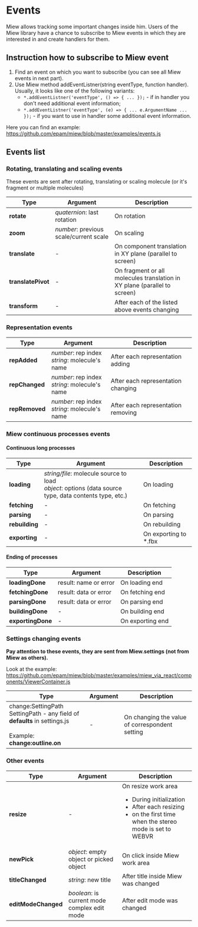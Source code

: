 # Events

Miew allows tracking some important changes inside him.
Users of the Miew library have a chance to subscribe to Miew events in which they are interested in and create handlers for them.

## Instruction how to subscribe to Miew event

  1. Find an event on which you want to subscribe (you can see all Miew events in next part).
  2. Use Miew method addEventListner(string eventType, function handler). Usually, it looks like one of the following variants:
        - `*.addEventListner('eventType', () => { ... });` - if in handler you don't need additional event information;
        - `*.addEventListner('eventType', (e) => { ... e.ArgumentName ... });` - if you want to use in handler some additional event information.

Here you can find an example: https://github.com/epam/miew/blob/master/examples/events.js


## Events list
### Rotating, translating and scaling events
These events are sent after rotating, translating or scaling molecule (or it's fragment or multiple molecules)

Type                    |Argument                               |Description
---                     |---                                    |---
**rotate**              |_quaternion_: last rotation	        |On rotation
**zoom**	            |_number_: previous scale/current scale	|On scaling
**translate**	        |-	                                    |On component translation in XY plane (parallel to screen)
**translatePivot**	    |-	                                    |On fragment or all molecules translation in XY plane (parallel to screen)
**transform**	        |-	                                    |After each of the listed above events changing


### Representation events
Type            |Argument                                                   |Description
---             |---                                                        |---
**repAdded**    |_number_: rep index <br> _string_: molecule's name  |After each representation adding
**repChanged**	|_number_: rep index <br> _string_: molecule's name  |After each representation changing
**repRemoved**	|_number_: rep index <br> _string_: molecule's name  |After each representation removing


### Miew continuous processes events
#### Continuous long processes
Type            |Argument                           |Description
---             |---                                |---
**loading**	    |_string/file_: molecule source to load <br> _object_: options (data source type, data contents type, etc.) |On loading
**fetching**    |-	                                |On fetching
**parsing**	    |-	                                |On parsing
**rebuilding**	|-	                                |On rebuilding
**exporting**	|-	                                |On exporting to *.fbx

#### Ending of processes
Type                |Argument                   |Description
---                 |---                        |---
**loadingDone**	    |result: name or error	    |On loading end
**fetchingDone**	|result: data or error	    |On fetching end
**parsingDone**	    |result: data or error	    |On parsing end
**buildingDone**	|-	                        |On building end
**exportingDone**	|-	                        |On exporting end


### Settings changing events
**Pay attention to these events, they are sent from Miew.settings (not from Miew as others).**

Look at the example: https://github.com/epam/miew/blob/master/examples/miew_via_react/components/ViewerContainer.js

Type                                                    |Argument |Description
---                                                     |---      |---
change:SettingPath <br> SettingPath - any field of **defaults** in settings.js <br> <br> Example: **change:outline.on**  |-        |On changing the value of correspondent setting


### Other events
Type                |Argument                                       |Description
---                 |---                                            |---
**resize**	        |-	                                            |On resize work area <br> <ul> <li>During initialization<li>After each resizing<li>on the first time when the stereo mode is set to WEBVR
**newPick**	        |_object_: empty object or picked object	    |On click inside Miew work area
**titleChanged**	|_string_: new title	                        |After title inside Miew was changed
**editModeChanged**	|_boolean_: is current mode complex edit mode	|After edit mode was changed
